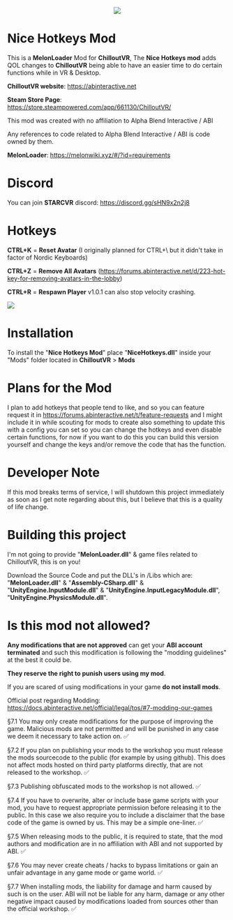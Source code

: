 <p align="center">
  <img src="https://i.imgur.com/6OCNMtP.png" />
</p>

# Nice Hotkeys Mod

This is a **MelonLoader** Mod for **ChilloutVR**, 
The **Nice Hotkeys mod** adds QOL changes to **ChilloutVR** being able to have an easier time to do certain functions while in VR & Desktop.

**ChilloutVR website**: https://abinteractive.net

**Steam Store Page**: https://store.steampowered.com/app/661130/ChilloutVR/

This mod was created with no affiliation to Alpha Blend Interactive / ABI

Any references to code related to Alpha Blend Interactive / ABI is code owned by them.

**MelonLoader**: https://melonwiki.xyz/#/?id=requirements




# Discord
You can join **STARCVR** discord: https://discord.gg/sHN9x2n2j8

# Hotkeys

**CTRL+K** = **Reset Avatar** (I originally planned for CTRL+\ but it didn't take in factor of Nordic Keyboards)

**CTRL+Z** = **Remove All Avatars** (https://forums.abinteractive.net/d/223-hot-key-for-removing-avatars-in-the-lobby)

**CTRL+R** = **Respawn Player** v1.0.1 can also stop velocity crashing.

![](https://i.imgur.com/sOLZ9W2.gif)


# Installation

To install the "**Nice Hotkeys Mod**" place "**NiceHotkeys.dll**" inside your "Mods" folder located in **ChilloutVR** > **Mods**

# Plans for the Mod

I plan to add hotkeys that people tend to like, and so you can feature request it in https://forums.abinteractive.net/t/feature-requests and I might include it in while scouting for mods to create also something to update this with a config you can set so you can change the hotkeys and even disable certain functions, for now if you want to do this you can build this version yourself and change the keys and/or remove the code that has the function.

# Developer Note

If this mod breaks terms of service, I will shutdown this project immediately as soon as I get note regarding about this, but I believe that this is a quality of life change.

# Building this project

I'm not going to provide "**MelonLoader.dll**" & game files related to ChilloutVR, this is on you!

Download the Source Code and put the DLL's in /Libs which are: "**MelonLoader.dll**" & "**Assembly-CSharp.dll**" & "**UnityEngine.InputModule.dll**" & "**UnityEngine.InputLegacyModule.dll**", "**UnityEngine.PhysicsModule.dll**".

# Is this mod not allowed?

**Any modifications that are not approved** can get your **ABI account terminated** and such this modification is following the "modding guidelines" at the best it could be.

**They reserve the right to punish users using my mod**.

If you are scared of using modifications in your game **do not install mods**.

Official post regarding Modding: https://docs.abinteractive.net/official/legal/tos/#7-modding-our-games

§7.1 You may only create modifications for the purpose of improving the game. Malicious mods are not permitted and will be punished in any case we deem it necessary to take action on. ✅

§7.2 If you plan on publishing your mods to the workshop you must release the mods sourcecode to the public (for example by using github). This does not affect mods hosted on third party platforms directly, that are not released to the workshop. ✅

§7.3 Publishing obfuscated mods to the workshop is not allowed. ✅

§7.4 If you have to overwrite, alter or include base game scripts with your mod, you have to request appropriate permission before releasing it to the public. In this case we also require you to include a disclaimer that the base code of the game is owned by us. This may be a simple one-liner. ✅

§7.5 When releasing mods to the public, it is required to state, that the mod authors and modification are in no affiliation with ABI and not supported by ABI. ✅

§7.6 You may never create cheats / hacks to bypass limitations or gain an unfair advantage in any game mode or game world. ✅

§7.7 When installing mods, the liability for damage and harm caused by such is on the user. ABI will not be liable for any harm, damage or any other negative impact caused by modifications loaded from sources other than the official workshop. ✅


